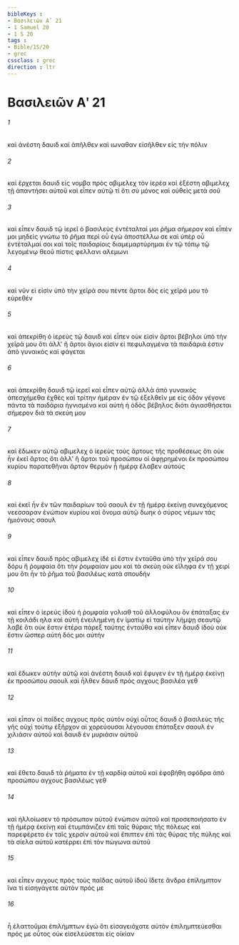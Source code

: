 ```yaml
---
bibleKeys : 
- Βασιλειῶν Αʹ 21
- 1 Samuel 20
- 1 S 20
tags : 
- Bible/1S/20
- grec
cssclass : grec
direction : ltr
---
```


# Βασιλειῶν Αʹ 21

###### 1
καὶ ἀνέστη δαυιδ καὶ ἀπῆλθεν καὶ ιωναθαν εἰσῆλθεν εἰς τὴν πόλιν
###### 2
καὶ ἔρχεται δαυιδ εἰς νομβα πρὸς αβιμελεχ τὸν ἱερέα καὶ ἐξέστη αβιμελεχ τῇ ἀπαντήσει αὐτοῦ καὶ εἶπεν αὐτῷ τί ὅτι σὺ μόνος καὶ οὐθεὶς μετὰ σοῦ
###### 3
καὶ εἶπεν δαυιδ τῷ ἱερεῖ ὁ βασιλεὺς ἐντέταλταί μοι ῥῆμα σήμερον καὶ εἶπέν μοι μηδεὶς γνώτω τὸ ῥῆμα περὶ οὗ ἐγὼ ἀποστέλλω σε καὶ ὑπὲρ οὗ ἐντέταλμαί σοι καὶ τοῖς παιδαρίοις διαμεμαρτύρημαι ἐν τῷ τόπῳ τῷ λεγομένῳ θεοῦ πίστις φελλανι αλεμωνι
###### 4
καὶ νῦν εἰ εἰσὶν ὑπὸ τὴν χεῖρά σου πέντε ἄρτοι δὸς εἰς χεῖρά μου τὸ εὑρεθέν
###### 5
καὶ ἀπεκρίθη ὁ ἱερεὺς τῷ δαυιδ καὶ εἶπεν οὐκ εἰσὶν ἄρτοι βέβηλοι ὑπὸ τὴν χεῖρά μου ὅτι ἀλλ' ἢ ἄρτοι ἅγιοι εἰσίν εἰ πεφυλαγμένα τὰ παιδάριά ἐστιν ἀπὸ γυναικός καὶ φάγεται
###### 6
καὶ ἀπεκρίθη δαυιδ τῷ ἱερεῖ καὶ εἶπεν αὐτῷ ἀλλὰ ἀπὸ γυναικὸς ἀπεσχήμεθα ἐχθὲς καὶ τρίτην ἡμέραν ἐν τῷ ἐξελθεῖν με εἰς ὁδὸν γέγονε πάντα τὰ παιδάρια ἡγνισμένα καὶ αὐτὴ ἡ ὁδὸς βέβηλος διότι ἁγιασθήσεται σήμερον διὰ τὰ σκεύη μου
###### 7
καὶ ἔδωκεν αὐτῷ αβιμελεχ ὁ ἱερεὺς τοὺς ἄρτους τῆς προθέσεως ὅτι οὐκ ἦν ἐκεῖ ἄρτος ὅτι ἀλλ' ἢ ἄρτοι τοῦ προσώπου οἱ ἀφῃρημένοι ἐκ προσώπου κυρίου παρατεθῆναι ἄρτον θερμὸν ᾗ ἡμέρᾳ ἔλαβεν αὐτούς
###### 8
καὶ ἐκεῖ ἦν ἓν τῶν παιδαρίων τοῦ σαουλ ἐν τῇ ἡμέρᾳ ἐκείνῃ συνεχόμενος νεεσσαραν ἐνώπιον κυρίου καὶ ὄνομα αὐτῷ δωηκ ὁ σύρος νέμων τὰς ἡμιόνους σαουλ
###### 9
καὶ εἶπεν δαυιδ πρὸς αβιμελεχ ἰδὲ εἰ ἔστιν ἐνταῦθα ὑπὸ τὴν χεῖρά σου δόρυ ἢ ῥομφαία ὅτι τὴν ῥομφαίαν μου καὶ τὰ σκεύη οὐκ εἴληφα ἐν τῇ χειρί μου ὅτι ἦν τὸ ῥῆμα τοῦ βασιλέως κατὰ σπουδήν
###### 10
καὶ εἶπεν ὁ ἱερεύς ἰδοὺ ἡ ῥομφαία γολιαθ τοῦ ἀλλοφύλου ὃν ἐπάταξας ἐν τῇ κοιλάδι ηλα καὶ αὐτὴ ἐνειλημένη ἐν ἱματίῳ εἰ ταύτην λήμψῃ σεαυτῷ λαβέ ὅτι οὐκ ἔστιν ἑτέρα πάρεξ ταύτης ἐνταῦθα καὶ εἶπεν δαυιδ ἰδοὺ οὐκ ἔστιν ὥσπερ αὐτή δός μοι αὐτήν
###### 11
καὶ ἔδωκεν αὐτὴν αὐτῷ καὶ ἀνέστη δαυιδ καὶ ἔφυγεν ἐν τῇ ἡμέρᾳ ἐκείνῃ ἐκ προσώπου σαουλ καὶ ἦλθεν δαυιδ πρὸς αγχους βασιλέα γεθ
###### 12
καὶ εἶπαν οἱ παῖδες αγχους πρὸς αὐτόν οὐχὶ οὗτος δαυιδ ὁ βασιλεὺς τῆς γῆς οὐχὶ τούτῳ ἐξῆρχον αἱ χορεύουσαι λέγουσαι ἐπάταξεν σαουλ ἐν χιλιάσιν αὐτοῦ καὶ δαυιδ ἐν μυριάσιν αὐτοῦ
###### 13
καὶ ἔθετο δαυιδ τὰ ῥήματα ἐν τῇ καρδίᾳ αὐτοῦ καὶ ἐφοβήθη σφόδρα ἀπὸ προσώπου αγχους βασιλέως γεθ
###### 14
καὶ ἠλλοίωσεν τὸ πρόσωπον αὐτοῦ ἐνώπιον αὐτοῦ καὶ προσεποιήσατο ἐν τῇ ἡμέρᾳ ἐκείνῃ καὶ ἐτυμπάνιζεν ἐπὶ ταῖς θύραις τῆς πόλεως καὶ παρεφέρετο ἐν ταῖς χερσὶν αὐτοῦ καὶ ἔπιπτεν ἐπὶ τὰς θύρας τῆς πύλης καὶ τὰ σίελα αὐτοῦ κατέρρει ἐπὶ τὸν πώγωνα αὐτοῦ
###### 15
καὶ εἶπεν αγχους πρὸς τοὺς παῖδας αὐτοῦ ἰδοὺ ἴδετε ἄνδρα ἐπίλημπτον ἵνα τί εἰσηγάγετε αὐτὸν πρός με
###### 16
ἦ ἐλαττοῦμαι ἐπιλήμπτων ἐγώ ὅτι εἰσαγειόχατε αὐτὸν ἐπιλημπτεύεσθαι πρός με οὗτος οὐκ εἰσελεύσεται εἰς οἰκίαν
